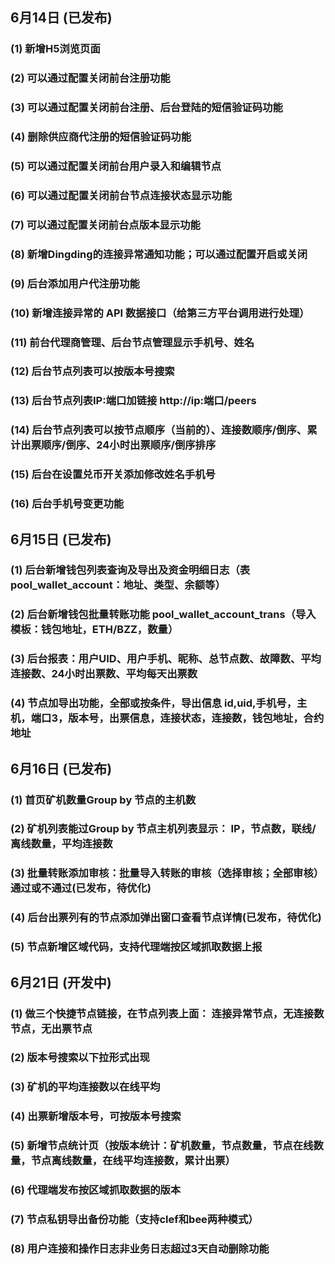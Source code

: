 

## 6月14日 (已发布)
### (1) 新增H5浏览页面
### (2) 可以通过配置关闭前台注册功能
### (3) 可以通过配置关闭前台注册、后台登陆的短信验证码功能
### (4) 删除供应商代注册的短信验证码功能
### (5) 可以通过配置关闭前台用户录入和编辑节点
### (6) 可以通过配置关闭前台节点连接状态显示功能
### (7) 可以通过配置关闭前台点版本显示功能
### (8) 新增Dingding的连接异常通知功能；可以通过配置开启或关闭
### (9) 后台添加用户代注册功能
### (10) 新增连接异常的 API 数据接口（给第三方平台调用进行处理）
### (11) 前台代理商管理、后台节点管理显示手机号、姓名
### (12) 后台节点列表可以按版本号搜索
### (13) 后台节点列表IP:端口加链接 http://ip:端口/peers
### (14) 后台节点列表可以按节点顺序（当前的）、连接数顺序/倒序、累计出票顺序/倒序、24小时出票顺序/倒序排序
### (15) 后台在设置兑币开关添加修改姓名手机号
### (16) 后台手机号变更功能

## 6月15日 (已发布)
### (1) 后台新增钱包列表查询及导出及资金明细日志（表pool_wallet_account：地址、类型、余额等）
### (2) 后台新增钱包批量转账功能 pool_wallet_account_trans（导入模板：钱包地址，ETH/BZZ，数量）
### (3) 后台报表：用户UID、用户手机、昵称、总节点数、故障数、平均连接数、24小时出票数、平均每天出票数
### (4) 节点加导出功能，全部或按条件，导出信息 id,uid,手机号，主机，端口3，版本号，出票信息，连接状态，连接数，钱包地址，合约地址

## 6月16日 (已发布)
### (1) 首页矿机数量Group by 节点的主机数
### (2) 矿机列表能过Group by 节点主机列表显示： IP，节点数，联线/离线数量，平均连接数
### (3) 批量转账添加审核：批量导入转账的审核（选择审核；全部审核）通过或不通过(已发布，待优化)
### (4) 后台出票列有的节点添加弹出窗口查看节点详情(已发布，待优化)
### (5) 节点新增区域代码，支持代理端按区域抓取数据上报

## 6月21日 (开发中)
### (1) 做三个快捷节点链接，在节点列表上面： 连接异常节点，无连接数节点，无出票节点
### (2) 版本号搜索以下拉形式出现
### (3) 矿机的平均连接数以在线平均
### (4) 出票新增版本号，可按版本号搜索
### (5) 新增节点统计页（按版本统计：矿机数量，节点数量，节点在线数量，节点离线数量，在线平均连接数，累计出票）
### (6) 代理端发布按区域抓取数据的版本
### (7) 节点私钥导出备份功能（支持clef和bee两种模式）
### (8) 用户连接和操作日志非业务日志超过3天自动删除功能


